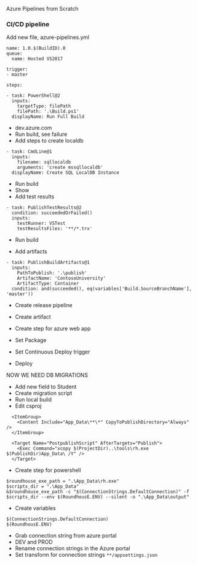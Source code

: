 Azure Pipelines from Scratch

### CI/CD pipeline
Add new file, azure-pipelines.yml
```
name: 1.0.$(BuildID).0
queue:
  name: Hosted VS2017

trigger:
- master

steps:

- task: PowerShell@2
  inputs:
    targetType: filePath
    filePath: '.\Build.ps1'
  displayName: Run Full Build
```
 - dev.azure.com
 - Run build, see failure
 - Add steps to create localdb
```
- task: CmdLine@1
  inputs:
    filename: sqllocaldb
    arguments: 'create mssqllocaldb'
  displayName: Create SQL LocalDB Instance
```
 - Run build
 - Show 
 - Add test results
```
- task: PublishTestResults@2
  condition: succeededOrFailed()
  inputs:
    testRunner: VSTest
    testResultsFiles: '**/*.trx'
```
 - Run build

 - Add artifacts
```
- task: PublishBuildArtifacts@1
  inputs:
    PathToPublish: '.\publish'
    ArtifactName: 'ContosoUniversity'
    ArtifactType: Container
  condition: and(succeeded(), eq(variables['Build.SourceBranchName'], 'master'))
```
 

 - Create release pipeline
 - Create artifact
 - Create step for azure web app
 - Set Package
 - Set Continuous Deploy trigger
 
 - Deploy

NOW WE NEED DB MIGRATIONS
 - Add new field to Student
 - Create migration script
 - Run local build
 - Edit csproj
```
  <ItemGroup>
    <Content Include="App_Data\**\*" CopyToPublishDirectory="Always" />
  </ItemGroup>

  <Target Name="PostpublishScript" AfterTargets="Publish">
    <Exec Command="xcopy $(ProjectDir)..\tools\rh.exe $(PublishDir)App_Data\ /Y" />
  </Target>

```

 - Create step for powershell
```
$roundhouse_exe_path = ".\App_Data\rh.exe"
$scripts_dir = ".\App_Data"
&$roundhouse_exe_path -c "$(ConnectionStrings.DefaultConnection)" -f $scripts_dir --env $(RoundhousE.ENV) --silent -o ".\App_Data\output"
```
 - Create variables
```
$(ConnectionStrings.DefaultConnection)
$(RoundhousE.ENV)
```
 - Grab connection string from azure portal
 - DEV and PROD
 - Rename connection strings in the Azure portal 
 - Set transform for connection strings `**/appsettings.json`
 
 

